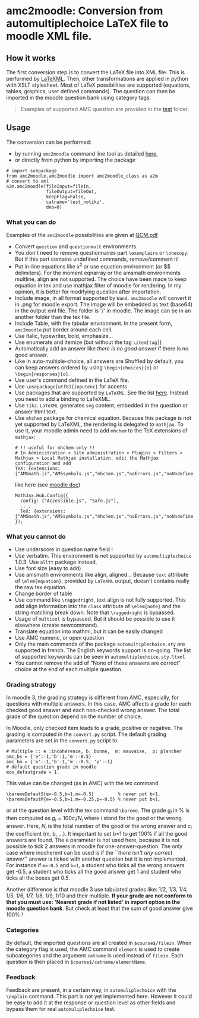 # amc2moodle: Conversion from automultiplechoice LaTeX file to moodle XML file.


## How it works

The first conversion step is to convert the LaTeX file into XML file. This is performed by [LaTeXML](https://dlmf.nist.gov/LaTeXML/). Then, other transformations are applied in python with XSLT stylesheet. Most of LaTeX possibilities are supported (equations, tables, graphics, user defined commands). The question can then be imported in the moodle question bank using category tags.

> Examples of supported AMC question are provided in the [test](./test) folder.


## Usage

The conversion can be performed:
  - by running `amc2moodle` command line tool as detailed [here](../../README.md#conversion),
  - or directly from python by importing the package
```
# import subpackage
from amc2moodle.amc2moodle import amc2moodle_class as a2m
# convert to xml
a2m.amc2moodle(fileInput=fileIn,
               fileOutput=fileOut,
               keepFlag=False,
               catname='test_notikz',
               deb=0)
```

### What you can do

Examples of the `amc2moodle` possibilities are given at [QCM.pdf](./test/QCM.pdf)

  -  Convert `question` and `questionmult` environments.
  -  You don't need to remove questionnaires part `\exemplaire` or `\onecopy`. But if this part contains undefined commands, remove/comment it!
  -  Put in-line equations like $x^2$ or use equation environment (or $$ delimiters). For the moment eqnarray  or the amsmath environments multline, align are not supported. The choice have been made to keep equation in tex and use mathjax filter of moodle for rendering. In my opinion, it is better for modifying question after importation.
  -  Include image, in all format supported by `Wand`. `amc2moodle`  will convert it in .png for moodle export. The image will be embedded as text (base64) in the output xml file. The folder is '/' in moodle. The image can be in an another folder than the tex file.
  -  Include Table, with the tabular environment. In the present form, `amc2moodle` put  border around each cell.
  -  Use italic, typewriter, bold, emphasize...
  -  Use enumerate and itemize (but without the tag `\item[tag]`)
  -  Automatically add an answer like *there is no good answer* if there is no good answer.
  -  Like in auto-multiple-choice, all answers are Shuffled by default, you can keep answers ordered by using `\begin{choices}[o]` or `\begin{responses}[o]`.
  -  Use user's command defined in the LaTeX file.
  -  Use `\usepackage[utf8]{inputenc}`   for accents
  -  Use packages that are supported by `LaTeXML`. See the list [here](http://dlmf.nist.gov/LaTeXML/manual/included.bindings). Instead you need to add a binding to LaTeXML.
  -  Use `tikz`. `LaTeXML` generates `svg` content, embedded in the question or answer html text.
  -  Use `mhchem` package for chemical equation. Because this package is not yet supported by LaTeXML, the rendering is delegated to `mathjax`. To use it, your moodle admin need to add `mhchem` to the TeX extensions of `mathjax`:
	  ```
	  # !! useful for mhchem only !!
	  # In Administration > Site administration > Plugins > Filters > Mathjax > Local Mathjax installation, edit the Mathjax configuration and add
	  TeX: {extensions: ["AMSmath.js","AMSsymbols.js","mhchem.js","noErrors.js","noUndefined.js"]}
	  ```
	  like here (see [moodle doc](https://docs.moodle.org/38/en/Chemistry_notation_using_mhchem#via_MathJax))
	  ```
	  MathJax.Hub.Config({
		config: ["Accessible.js", "Safe.js"],
		...,
		TeX: {extensions: ["AMSmath.js","AMSsymbols.js","mhchem.js","noErrors.js","noUndefined.js"]}
	  });

	  ```



### What you cannot do

  -  Use underscore in question name field !
  -  Use verbatim. This environment is not supported by `automultiplechoice` 1.0.3. Use `alltt` package instead.
  -  Use font size (easy to add)
  -  Use amsmath environments like align, aligned... Because  `text` attribute of `\elem{equation}`, provided by `LaTeXML` output, doesn't contains really the raw tex equation.
  -  Change border of table
  -  Use command like `\raggedright`, text align is not fully supported. This add align information into the `class` attribute of `\elem{note}` and the string matching break down. Note that `\raggedright` is bypassed.
  -  Usage of `multicol` is bypassed. But it should be possible to use it elsewhere (create newcommand).
  -  Translate equation into mathml, but it can be easily changed
  -  Use AMC numeric, or open question
  -  Only the main commands of the package `automultiplechoice.sty` are supported in french. The English keywords support is on-going. The list of supported keywords can be seen in `automultiplechoice.sty.ltxml`
  -  You cannot remove the add of "None of these answers are correct" choice at the end of each multiple question.


### Grading strategy
In moodle 3, the grading strategy is different from AMC, especially, for questions with multiple answers. In this case, AMC affects a grade for each checked good answer and each non-checked wrong answer. The total grade of the question depend on the number of choice.

In Moodle, only checked item leads to a grade, positive or negative. The grading is computed in the `convert.py` script.
The default grading parameters are set in the `convert.py` script to
```
# Multiple :: e :incohérence, b: bonne,  m: mauvaise,  p: plancher
amc_bs = {'e':-1,'b':1,'m':-0.5}
amc_bm = {'e':-1,'b':1,'m':-0.5, 'p':-1}
# default question grade in moodle
moo_defautgrade = 1.
```
This value can be changed (as in AMC) with the tex command
```
\baremeDefautS{e=-0.5,b=1,m=-0.5}         % never put b<1,
\baremeDefautM{e=-0.5,b=1,m=-0.25,p=-0.5} % never put b<1,
```
or at the question level with the tex command `\bareme`.
The grade $g_i$ in % is then computed as
$g_i = 100  c_i / N_i$ where $i$ stand for the good or the wrong answer. Here, $N_i$ is the total number of the good or the wrong answer and $c_i$ the coefficient (m, b, ...). It important to set b=1 to get 100% if all the good answers are found. The e parameter is not used here, because it is not possible to tick 2 answers in moodle for one-answer-question. The only case where incoherent can be used is if the ``_there isn't any correct answer_'' answer is ticked with another question but it is not implemented.
For instance if `m=-0.5` and `b=1`, a student who ticks all the wrong answers get -0.5, a student who ticks all the good answer get  1 and student who ticks all the boxes get 0.5.

Another difference is that moodle 3 use tabulated grades like: 1/2, 1/3, 1/4, 1/5, 1/6, 1/7, 1/8, 1/9, 1/10 and their multiple. **If your grade are not conform to that you must use: 'Nearest grade if not listed' in import option in the moodle question bank**. But check at least that the sum of good answer give 100% !



### Categories
By default, the imported questions are all created in `$course$/filein`. When the category flag is used, the AMC command `element` is used to create subcategories and the argument `catname` is used instead of `filein`.
Each question is then placed in `$course$/catname/elementName`.


### Feedback
Feedback are present, in a certain way, in `automuliplechoice` with the `\explain` command. This part is not yet implemented here. However it could be easy to add it at the response or question level as other fields and bypass them for real `automuliplechoice` test.

